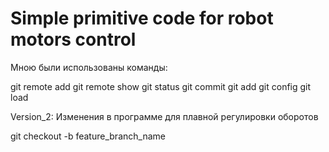 # Simple primitive code for robot motors control

Мною были использованы команды:

git remote add
git remote show
git status
git commit
git add
git config 
git load

Version_2:
Изменения в программе для плавной регулировки оборотов

git checkout -b feature_branch_name
